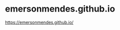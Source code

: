 # emersonmendes.github.io

<a href="https://emersonmendes.github.io/" target="_blank">https://emersonmendes.github.io/</a>

